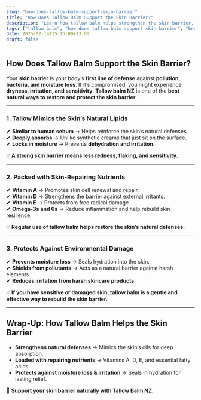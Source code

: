 ```yaml
---
slug: "how-does-tallow-balm-support-skin-barrier"
title: "How Does Tallow Balm Support the Skin Barrier?"
description: "Learn how tallow balm helps strengthen the skin barrier, lock in moisture, and protect against irritation and dryness."
tags: ["tallow balm", "how does tallow balm support skin barrier", "beef tallow for skin NZ"]
date: 2025-02-14T15:15:00+13:00
draft: false
---
```


## How Does Tallow Balm Support the Skin Barrier?  

Your **skin barrier** is your body’s **first line of defense** against **pollution, bacteria, and moisture loss**. If it’s compromised, you might experience **dryness, irritation, and sensitivity**. **Tallow balm NZ** is one of the **best natural ways to restore and protect the skin barrier**.  

---

### **1. Tallow Mimics the Skin’s Natural Lipids**  

✔ **Similar to human sebum** → Helps reinforce the skin’s natural defenses.  
✔ **Deeply absorbs** → Unlike synthetic creams that just sit on the surface.  
✔ **Locks in moisture** → Prevents **dehydration and irritation**.  

💡 **A strong skin barrier means less redness, flaking, and sensitivity.**  

---

### **2. Packed with Skin-Repairing Nutrients**  

✔ **Vitamin A** → Promotes skin cell renewal and repair.  
✔ **Vitamin D** → Strengthens the barrier against external irritants.  
✔ **Vitamin E** → Protects from free radical damage.  
✔ **Omega-3s and 6s** → Reduce inflammation and help rebuild skin resilience.  

💡 **Regular use of tallow balm helps restore the skin’s natural defenses.**  

---

### **3. Protects Against Environmental Damage**  

✔ **Prevents moisture loss** → Seals hydration into the skin.  
✔ **Shields from pollutants** → Acts as a natural barrier against harsh elements.  
✔ **Reduces irritation from harsh skincare products**.  

💡 **If you have sensitive or damaged skin, tallow balm is a gentle and effective way to rebuild the skin barrier.**  

---

## **Wrap-Up: How Tallow Balm Helps the Skin Barrier**  

- **Strengthens natural defenses** → Mimics the skin’s oils for deep absorption.  
- **Loaded with repairing nutrients** → Vitamins A, D, E, and essential fatty acids.  
- **Protects against moisture loss & irritation** → Seals in hydration for lasting relief.  

🔗 **Support your skin barrier naturally with [Tallow Balm NZ](https://primalpantry.co.nz/shop/products/tallow-skin/).**
